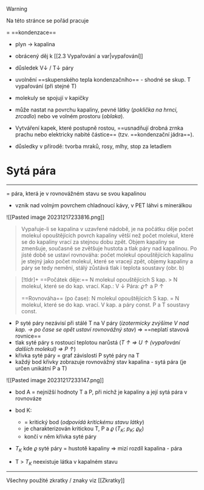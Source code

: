 
> [!warning]
>Na této stránce se pořád pracuje

= ==kondenzace==
- plyn $\longrightarrow$ kapalina
- obrácený děj k [[2.3 Vypařování a var|vypařování]]
- důsledek V$\downarrow$ / T$\downarrow$ páry
- uvolnění ==skupenského tepla kondenzačního== - shodné se skup. T vypařování (při stejné T)
- molekuly se spojují v kapičky

- může nastat na povrchu kapaliny, pevné látky (_poklička na hrnci, zrcadlo_) nebo ve volném prostoru (_oblaka_).
- Vytváření kapek, které postupně rostou, ==usnadňují drobná zrnka prachu nebo elektricky nabité částice== (tzv. ==kondenzační jádra==).
- důsledky v přírodě: tvorba mraků, rosy, mlhy, stop za letadlem

# Sytá pára
---
= pára, která je v rovnovážném stavu se svou kapalinou
- vznik nad volným povrchem chladnoucí kávy, v PET láhvi s minerálkou

![[Pasted image 20231217233816.png]]

>Vypařuje-li se kapalina v uzavřené nádobě, je na počátku děje počet molekul
opouštějících povrch kapaliny větší než počet molekul, které se do kapaliny
vrací za stejnou dobu zpět.
Objem kapaliny se zmenšuje, současně se zvětšuje hustota a tlak páry nad
kapalinou. Po jisté době se ustaví rovnováha:
počet molekul opouštějících kapalinu
je stejný jako počet molekul,
které se vracejí zpět, objemy kapaliny
a páry se tedy nemění, stálý zůstává
tlak i teplota soustavy (obr. b)

>[!tldr]+
>==Počátek děje:==
>N molekul opouštějících S kap. > N molekul, které se do kap. vrací.
>Kap.: V $\downarrow$
>Pára: $\varrho\uparrow$ a P $\uparrow$
>
>==Rovnováha== (po čase):
>N molekul opouštějících S kap. = N molekul, které se do kap. vrací.
>V kap. a páry const.
>P a T soustavy const.

- P syté páry nezávisí při stálé T na V páry (_izotermicky zvýšíme V nad kap. $\rightarrow$ po čase se opět ustaví rovnovážný stav_) $\Rightarrow$ ==neplatí stavová rovnice==
- tlak syté páry s rostoucí teplotou narůstá (_T $\uparrow$ $\Rightarrow$ U $\uparrow$ (vypařování dalších molekul) $\Rightarrow$ P $\uparrow$_)
- křivka syté páry = graf závislosti P syté páry na T
- každý bod křivky zobrazuje rovnovážný stav kapalina - sytá pára (je určen unikátní P a T)



![[Pasted image 20231217233147.png]]


- bod A = nejnižší hodnoty T a P, při nichž je kapaliny a její sytá pára v rovnováze
 - bod K:
	 - = kritický bod (_odpovídá kritickému stavu látky_)
	- je charakterizován kritickou T, P a $\varrho$ ($T_K$; $p_K$; $\varrho_K$)
	- končí v něm křivka syté páry

- $T_K$ kde $\varrho$ syté páry = hustotě kapaliny $\Rightarrow$ mizí rozdíl kapalina -  pára
- T > $T_K$ neexistuje látka v kapalném stavu
***
Všechny použité zkratky / znaky  viz [[Zkratky]]